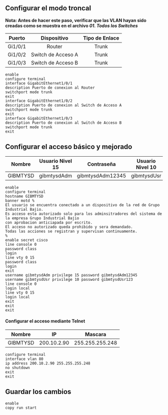 ## Configurar el modo troncal

**Nota: Antes de hacer este paso, verificar que las VLAN hayan sido creadas como se muestra en el archivo *01. Todos los Switches***

| Puerto  |    Dispositivo     | Tipo de Enlace |
| :-----: | :----------------: | :------------: |
| Gi1/0/1 |       Router       |     Trunk      |
| Gi1/0/2 | Switch de Acceso A |     Trunk      |
| Gi1/0/3 | Switch de Acceso B |     Trunk      |

```
enable
configure terminal
interface GigabitEthernet1/0/1
description Puerto de conexion al Router
switchport mode trunk
exit
interface GigabitEthernet1/0/2
description Puerto de conexion al Switch de Acceso A
switchport mode trunk
exit
interface GigabitEthernet1/0/3
description Puerto de conexion al Switch de Acceso B
switchport mode trunk
exit
```
## Configurar el acceso básico y mejorado
|  Nombre  | Usuario Nivel 15 |    Contraseña    | Usuario Nivel 10 |   Contraseña   |
| :------: | :--------------: | :--------------: | :--------------: | :------------: |
| GIBMTYSD |   gibmtysdAdm    | gibmtysdAdm12345 |   gibmtysdUsr    | gibmtysdUsr123 |

```
enable
configure terminal
hostname GIBMTYSD
banner motd %
El usuario se encuentra conectado a un dispositivo de la red de Grupo Industrial Bajio.
Es acceso esta autorizado solo para los adminsitradores del sistema de la empresa Grupo Industrial Bajio
con aprobacion anticiapada por escrito.
El acceso no autorizado queda prohibido y sera demandado.
Todas las acciones se registran y supervisan continuamente.
%
enable secret cisco
line console 0
password class
login
line vty 0 15
password class
login
exit
username gibmtysdAdm privilege 15 password gibmtysdAdm12345
username gibmtysdUsr privilege 10 password gibmtysdUsr123
line console 0
login local
line vty 0 15
login local
exit
exit
exit
```
#### Configurar el acceso mediante Telnet
|  Nombre  |     IP      |     Mascara     |
| :------: | :---------: | :-------------: |
| GIBMTYSD | 200.10.2.90 | 255.255.255.248 |

```
configure terminal
interface vlan 80
ip address 200.10.2.90 255.255.255.248
no shutdown
exit
exit
```
## Guardar los cambios

```
enable
copy run start
```